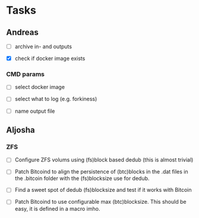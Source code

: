 # Tasks

## Andreas 

* [ ] archive in- and outputs
* [x] check if docker image exists


### CMD params
* [ ] select docker image
* [ ] select what to log (e.g. forkiness)
* [ ] name output file


## Aljosha

### ZFS
* [ ] Configure ZFS volums using (fs)block based dedub (this is almost trivial)
* [ ] Patch Bitcoind to align the persistence of (btc)blocks in the .dat files in the .bitcoin folder with the (fs)blocksize use for dedub.
* [ ] Find a sweet spot of dedub (fs)blocksize and test if it works with Bitcoin
* [ ] Patch Bitcoind to use configurable max (btc)blocksize. This should be easy, it is defined in a macro imho.

